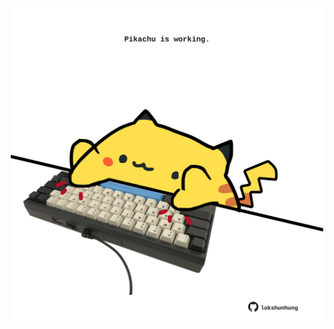 <!-- built at 17/06/2025, 00:01:35 UTC -->
<p align="center">
  <img width="500" height="500" src="./ReadmeImage.svg">
</p>
